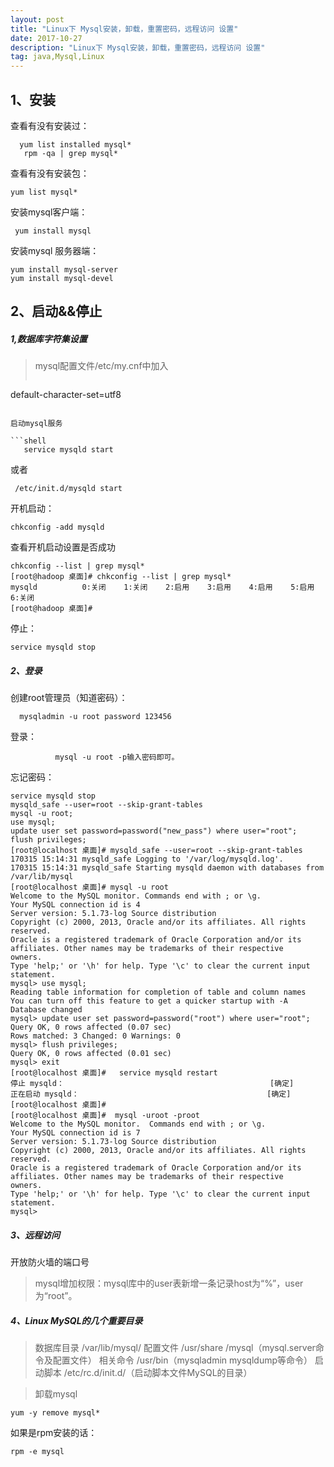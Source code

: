 ```yaml
---
layout: post
title: "Linux下 Mysql安装，卸载，重置密码，远程访问 设置"
date: 2017-10-27 
description: "Linux下 Mysql安装，卸载，重置密码，远程访问 设置"
tag: java,Mysql,Linux
--- 
```


  

## 1、安装
查看有没有安装过：

```shell
  yum list installed mysql*
   rpm -qa | grep mysql*
```

查看有没有安装包：

```shell
yum list mysql*
```

安装mysql客户端：

```shell
 yum install mysql
```

安装mysql 服务器端：

```shell
yum install mysql-server
yum install mysql-devel
```
## 2、启动&&停止
 
##### 1,数据库字符集设置

>mysql配置文件/etc/my.cnf中加入
>```shell
default-character-set=utf8
```
 
启动mysql服务

```shell
   service mysqld start
```
或者

```shell
 /etc/init.d/mysqld start
```
开机启动：

```shell
chkconfig -add mysqld
```

查看开机启动设置是否成功

```shell
chkconfig --list | grep mysql*
[root@hadoop 桌面]# chkconfig --list | grep mysql*
mysqld         	0:关闭	1:关闭	2:启用	3:启用	4:启用	5:启用	6:关闭
[root@hadoop 桌面]# 
```

停止：

```shell
service mysqld stop
```

##### 2、登录
 
创建root管理员（知道密码）：

```shell
  mysqladmin -u root password 123456
```

登录：

```shell
          mysql -u root -p输入密码即可。
```

忘记密码：

```shell
service mysqld stop
mysqld_safe --user=root --skip-grant-tables
mysql -u root;
use mysql;
update user set password=password("new_pass") where user="root";
flush privileges;  
[root@localhost 桌面]# mysqld_safe --user=root --skip-grant-tables
170315 15:14:31 mysqld_safe Logging to '/var/log/mysqld.log'.
170315 15:14:31 mysqld_safe Starting mysqld daemon with databases from /var/lib/mysql
[root@localhost 桌面]# mysql -u root
Welcome to the MySQL monitor. Commands end with ; or \g.
Your MySQL connection id is 4
Server version: 5.1.73-log Source distribution
Copyright (c) 2000, 2013, Oracle and/or its affiliates. All rights reserved.
Oracle is a registered trademark of Oracle Corporation and/or its
affiliates. Other names may be trademarks of their respective
owners.
Type 'help;' or '\h' for help. Type '\c' to clear the current input statement.
mysql> use mysql;
Reading table information for completion of table and column names
You can turn off this feature to get a quicker startup with -A
Database changed
mysql> update user set password=password("root") where user="root";
Query OK, 0 rows affected (0.07 sec)
Rows matched: 3 Changed: 0 Warnings: 0
mysql> flush privileges;
Query OK, 0 rows affected (0.01 sec)
mysql> exit
[root@localhost 桌面]#   service mysqld restart
停止 mysqld：                                              [确定]
正在启动 mysqld：                                          [确定]
[root@localhost 桌面]# 
[root@localhost 桌面]#  mysql -uroot -proot
Welcome to the MySQL monitor.  Commands end with ; or \g.
Your MySQL connection id is 7
Server version: 5.1.73-log Source distribution
Copyright (c) 2000, 2013, Oracle and/or its affiliates. All rights reserved.
Oracle is a registered trademark of Oracle Corporation and/or its
affiliates. Other names may be trademarks of their respective
owners.
Type 'help;' or '\h' for help. Type '\c' to clear the current input statement.
mysql> 
```
##### 3、远程访问
 
开放防火墙的端口号
> mysql增加权限：mysql库中的user表新增一条记录host为“%”，user为“root”。

##### 4、Linux MySQL的几个重要目录

 
>数据库目录
           /var/lib/mysql/
>配置文件
          /usr/share /mysql（mysql.server命令及配置文件）
>相关命令
           /usr/bin（mysqladmin mysqldump等命令）
>启动脚本
           /etc/rc.d/init.d/（启动脚本文件MySQL的目录）

>卸载mysql

```shell
yum -y remove mysql*
```

如果是rpm安装的话：

```shell
rpm -e mysql
```